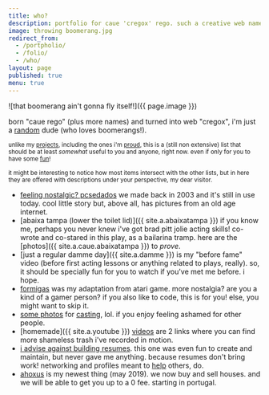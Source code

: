 ```yaml
---
title: who?
description: portfolio for caue 'cregox' rego. such a creative web name!
image: throwing boomerang.jpg
redirect_from:
  - /portpholio/
  - /folio/
  - /who/
layout: page
published: true
menu: true
---
```


![that boomerang ain't gonna fly itself!]({{ page.image }})

born "caue rego" (plus more names) and turned into web "cregox", i'm just a [random](/random) dude (who loves boomerangs!).

<small>unlike my [projects](/projects), including the ones i'm [proud](/proud), this is a (still non extensive) list that should be at least _somewhat_ useful to you and anyone, right now. even if only for you to have some [fun](/fun)!</small>

<small>it might be interesting to notice how most items intersect with the other lists, but in here they are offered with descriptions under your perspective, my dear visitor.</small>

- [feeling nostalgic? pcsedados](/pcsedados) we made back in 2003 and it's still in use today. cool little story but, above all, has pictures from an old age internet.
- [abaixa tampa (lower the toilet lid)]({{ site.a.abaixatampa }}) if you know me, perhaps you never knew i've got brad pitt jolie acting skills! co-wrote and co-stared in this play, as a bailarina tramp. here are the [photos]({{ site.a.caue.abaixatampa }}) to _prove_.
- [just a regular damme day]({{ site.a.damme }}) is my "before fame" video (before first acting lessons or anything related to plays, really). so, it should be specially fun for you to watch if you've met me before. i hope.
- [formigas](/formigas) was my adaptation from atari game. more nostalgia? are you a kind of a gamer person? if you also like to code, this is for you! else, you might want to skip it.
- [some photos](/caue-casting) for [casting](/casting), lol. if you enjoy feeling ashamed for other people.
- [homemade]({{ site.a.youtube }}) [videos](/videos) are 2 links where you can find more shameless trash i've recorded in motion.
- [i advise against building resumes](/resume). this one was even fun to create and maintain, but never gave me anything. because resumes don't bring work! networking and profiles meant to [help](/thanks) others, do.
- [ahoxus](/ahoxus) is my newest thing (may 2019). we now buy and sell houses. and we will be able to get you up to a 0 fee. starting in portugal.
